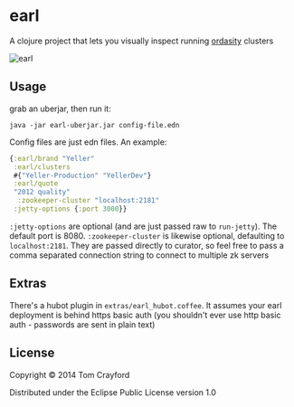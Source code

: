 # earl

A clojure project that lets you visually inspect running [ordasity](https://github.com/boundary/ordasity) clusters

![earl](http://f.cl.ly/items/0z0L0V040y172G1t0A17/Image%202014-03-28%20at%203.11.30%20PM.png)

## Usage

grab an uberjar, then run it:

```
java -jar earl-uberjar.jar config-file.edn
```

Config files are just edn files. An example:

```clojure
{:earl/brand "Yeller"
 :earl/clusters
 #{"Yeller-Production" "YellerDev"}
 :earl/quote
 "2012 quality"
  :zookeeper-cluster "localhost:2181"
 :jetty-options {:port 3000}}
```

`:jetty-options` are optional (and are just passed raw to `run-jetty`). The default port is 8080.
`:zookeeper-cluster` is likewise optional, defaulting to `localhost:2181`. They are passed directly to curator, so feel free to pass a comma separated connection string to connect to multiple zk servers

## Extras

There's a hubot plugin in `extras/earl_hubot.coffee`. It assumes your earl deployment is behind https basic auth (you shouldn't ever use http basic auth - passwords are sent in plain text)

## License

Copyright © 2014 Tom Crayford

Distributed under the Eclipse Public License version 1.0

